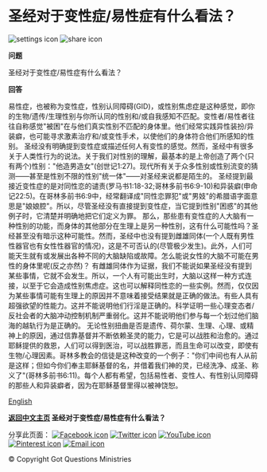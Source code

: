 # 圣经对于变性症/易性症有什么看法？

![settings icon](https://www.gotquestions.org/img/cogwheel.svg)
![share icon](https://www.gotquestions.org/img/share.svg)

**问题**

圣经对于变性症/易性症有什么看法？

**回答**

易性症，也被称为变性症，性别认同障碍(GID)，或性别焦虑症是这种感觉，即你的生物/遗传/生理性别与你所认同的性别和/或自我感知不匹配。变性者/易性者往往自称感觉"被困"在与他们真实性别不匹配的身体里。他们经常实践异性装扮/异装癖，也可能寻求激素治疗和/或变性手术，以使他们的身体符合他们所感知的性别。
圣经没有明确提到变性症或描述任何人有变性的感觉。然而，圣经中有很多关于人类性行为的说法。关于我们对性别的理解，最基本的是上帝创造了两个(只有两个)性别："他造男造女"(创世记1:27)。现代所有关于众多性别或性别流变的猜测——甚至是性别不限的性别"统一体"——对圣经来说都是陌生的。
圣经提到最接近变性症的是对同性恋的谴责(罗马书1:18-32;哥林多前书6:9-10)和异装癖(申命记22:5)。在哥林多前书6:9中，经常翻译成"同性恋罪犯"或"男妓"的希腊语字面意思是"娘娘腔"。所以，尽管圣经没有直接提到变性症，当它提到性别"困惑"的其他例子时，它清楚并明确地把它们定义为罪。
那么，那些患有变性症的人大脑有一种性别的功能，而身体的其他部分在生理上是另一种性别，这有什么可能性吗？圣经甚至没有暗示这种可能性。然而，圣经中也没有提到雌雄同体(一个人既有男性性器官也有女性性器官的情况)，这是不可否认的(尽管极少发生)。此外，人们可能天生就有或发展出各种不同的大脑缺陷或故障。怎么能说女性的大脑不可能在男性的身体里呢(反之亦然)？
有雌雄同体作为证据，我们不能说如果圣经没有提到某些事情，它就不会发生。所以，一个人有可能出生时，大脑以这样一种方式连接，以至于它会造成性别焦虑症。这也可以解释同性恋的一些实例。然而，仅仅因为某些事情可能有生理上的原因并不意味着接受结果就是正确的做法。有些人具有超强欲望的性能力。这并不能说明他们行淫是正确的。科学证明一些心理变态者/反社会者的大脑冲动控制机制严重弱化。这并不能说明他们参与每一个划过他们脑海的越轨行为是正确的。
无论性别扭曲是否是遗传、荷尔蒙、生理、心理、或精神上的原因，通过信靠基督并不断依赖圣灵的能力，它是可以战胜和治愈的。通过耶稣提供的救恩，人们可以得到医治，可以战胜罪恶，而且生命可以改变，即使有生物/心理因素。哥林多教会的信徒是这种改变的一个例子："你们中间也有人从前是这样；但如今你们奉主耶稣基督的名，并借着我们神的灵，已经洗净、成圣、称义了"(哥林多前书6:11)。每个人都有希望，包括易性者、变性人、有性别认同障碍的那些人和异装癖者，因为在耶稣基督里得以被神饶恕。

[English](https://www.gotquestions.org/transsexualism-gender-identity-disorder.html)

**[返回中文主页](https://www.gotquestions.org/Chinese) 圣经对于变性症/易性症有什么看法？**

分享此页面： [![Facebook icon](https://www.gotquestions.org/img/logo-fb-simple.svg)](https://www.facebook.com/sharer.php?u=https://www.gotquestions.org/Chinese/Chinese-transgenderism.html "与Facebook分享") [![Twitter icon](https://www.gotquestions.org/img/logo-twitter.svg)](http://twitter.com/share?url=https://www.gotquestions.org/Chinese/Chinese-transgenderism.html "与Twitter分享") [![YouTube icon](https://www.gotquestions.org/img/logo-youtube.svg)](https://www.youtube.com/@gotquestionschinese) [![Pinterest icon](https://www.gotquestions.org/img/logo-pinterest.svg)](https://pinterest.com/pin/create/link/?url=https://www.gotquestions.org/Chinese/Chinese-transgenderism.html "与Pinterest分享") [![Email icon](https://www.gotquestions.org/img/letter.svg)](mailto:?subject=圣经对于变性症/易性症有什么看法？&body=https://www.gotquestions.org/Chinese/Chinese-transgenderism.html "通过电子邮件分享 ")

© Copyright Got Questions Ministries
